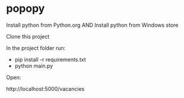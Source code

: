 # popopy

Install python from Python.org
AND
Install python from Windows store


Clone this project

In the project folder run: 

- pip install -r requirements.txt
- python main.py

Open:

http://localhost:5000/vacancies
